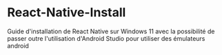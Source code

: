 # React-Native-Install
Guide d'installation de React Native sur Windows 11 avec la possibilité de passer outre l'utilisation d'Android Studio pour utiliser des émulateurs android
